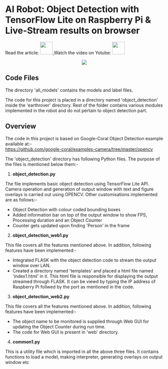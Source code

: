 # AI Robot: Object Detection with TensorFlow Lite on Raspberry Pi & Live-Stream results on browser 

<p align="left">
Read the article: <a href='https://helloworld.co.in/article/ai-robot-object-detection-tensorflow-lite-raspberry-pi-live-stream-results-browser' target='_blank'>
   <img src='https://github.com/jiteshsaini/earthrover1/blob/master/img/logo3.gif' height='40px'>
</a> Watch the video on Yotube: 
<a href='https://youtu.be/1pnUkhIL7QA' target='_blank'>
   <img src='https://github.com/jiteshsaini/earthrover1/blob/master/img/btn_youtube.png' height='40px'>
</a>
</p>
                    
<p align="center">
   <img src="img/obj_det.gif">
</p>

## Code Files
The directory 'all_models' contains the models and label files.

The code for this project is placed in a directory named 'object_detection' inside the 'earthrover' directory. Rest of the folder contains various modules implemented in the robot and do not pertain to object detection part.


## Overview
The code in this project is based on Google-Coral Object Detection example available at:-<br>
https://github.com/google-coral/examples-camera/tree/master/opencv

The 'object_detection' directory has following Python files. The purpose of the files is mentioned below them:-

1. **object_detection.py**

 The file implements basic object detection using TensorFlow Lite API. Camera operation and generation of output window with text and figure overlays is carried out using OPENCV.
 Other customisations implemented are as follows:-
 - Object Detection with colour coded bounding boxes
 - Added information bar on top of the output window to show FPS, Processing duration and an Object Counter
 - Counter gets updated upon finding 'Person' in the frame

2. **object_detection_web1.py**

 This file covers all the features mentioned above. In addition, following features have been implemented:-
 - Integrated FLASK with the object detection code to stream the output window over LAN.
 - Created a directory named 'templates' and placed a html file named 'index1.html' in it. This html file is responsible for displaying the output streamed through FLASK. It can be viewd by typing the IP address of Raspberry Pi follwed by the port as mentioned in the code.

3. **object_detection_web2.py**

This file covers all the features mentioned above. In addition, following features have been implemented:-

 - The object name to be monitored is supplied through Web GUI for updating the Object Counter during run time. 
 - The code for Web GUI is present in 'web' directory.

4. **common1.py**

This is a utility file which is imported in all the above three files. It contains functions to load a model, making interpreter, generating overlays on output window etc

